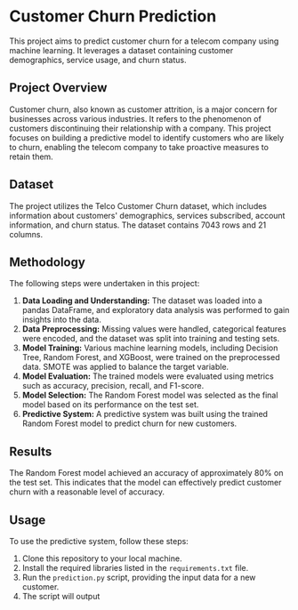 # Customer Churn Prediction

This project aims to predict customer churn for a telecom company using machine learning. It leverages a dataset containing customer demographics, service usage, and churn status.

## Project Overview

Customer churn, also known as customer attrition, is a major concern for businesses across various industries. It refers to the phenomenon of customers discontinuing their relationship with a company. This project focuses on building a predictive model to identify customers who are likely to churn, enabling the telecom company to take proactive measures to retain them.

## Dataset

The project utilizes the Telco Customer Churn dataset, which includes information about customers' demographics, services subscribed, account information, and churn status. The dataset contains 7043 rows and 21 columns.

## Methodology

The following steps were undertaken in this project:

1. **Data Loading and Understanding:** The dataset was loaded into a pandas DataFrame, and exploratory data analysis was performed to gain insights into the data.
2. **Data Preprocessing:** Missing values were handled, categorical features were encoded, and the dataset was split into training and testing sets.
3. **Model Training:** Various machine learning models, including Decision Tree, Random Forest, and XGBoost, were trained on the preprocessed data. SMOTE was applied to balance the target variable.
4. **Model Evaluation:** The trained models were evaluated using metrics such as accuracy, precision, recall, and F1-score.
5. **Model Selection:** The Random Forest model was selected as the final model based on its performance on the test set.
6. **Predictive System:** A predictive system was built using the trained Random Forest model to predict churn for new customers.

## Results

The Random Forest model achieved an accuracy of approximately 80% on the test set. This indicates that the model can effectively predict customer churn with a reasonable level of accuracy.

## Usage

To use the predictive system, follow these steps:

1. Clone this repository to your local machine.
2. Install the required libraries listed in the `requirements.txt` file.
3. Run the `prediction.py` script, providing the input data for a new customer.
4. The script will output
